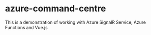 # azure-command-centre
This is a demonstration of working with Azure SignalR Service, Azure Functions and Vue.js
